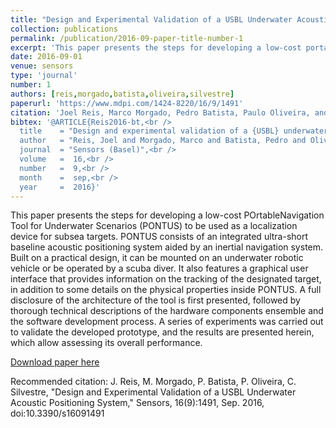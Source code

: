 ```yaml
---
title: "Design and Experimental Validation of a USBL Underwater Acoustic Positioning System"
collection: publications
permalink: /publication/2016-09-paper-title-number-1
excerpt: 'This paper presents the steps for developing a low-cost portable navigation tool for underwater scenarios to be used as a localization device for subsea targets.'
date: 2016-09-01
venue: sensors
type: 'journal'
number: 1
authors: [reis,morgado,batista,oliveira,silvestre]
paperurl: 'https://www.mdpi.com/1424-8220/16/9/1491'
citation: 'Joel Reis, Marco Morgado, Pedro Batista, Paulo Oliveira, and Carlos Silvestre, "Design and Experimental Validation of a USBL Underwater Acoustic Positioning System," Sensors, 16(9):1491, Sep. 2016, doi:10.3390/s16091491'
bibtex: '@ARTICLE{Reis2016-bt,<br />
  title    = "Design and experimental validation of a {USBL} underwater acoustic positioning system",<br />
  author   = "Reis, Joel and Morgado, Marco and Batista, Pedro and Oliveira, Paulo and Silvestre, Carlos",<br />
  journal  = "Sensors (Basel)",<br />
  volume   =  16,<br />
  number   =  9,<br />
  month    =  sep,<br />
  year     =  2016}'
---
```

This paper presents the steps for developing a low-cost POrtableNavigation Tool for Underwater Scenarios (PONTUS) to be used as a localization device for subsea targets.
PONTUS consists of an integrated ultra-short baseline acoustic positioning system aided by an inertial navigation system.
Built on a practical design, it can be mounted on an underwater robotic vehicle or be operated by a scuba diver.
It also features a graphical user interface that provides information on the tracking of the designated target, in addition to some details on the physical properties inside PONTUS.
A full disclosure of the architecture of the tool is first presented, followed by thorough technical descriptions of the hardware components ensemble and the software development process.
A series of experiments was carried out to validate the developed prototype, and the results are presented herein, which allow assessing its overall performance.

[Download paper here](https://www.mdpi.com/1424-8220/16/9/1491)

Recommended citation: J. Reis, M. Morgado, P. Batista, P. Oliveira, C. Silvestre, "Design and Experimental Validation of a USBL Underwater Acoustic Positioning System," Sensors, 16(9):1491, Sep. 2016, doi:10.3390/s16091491
